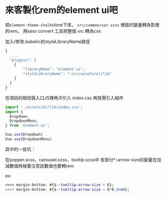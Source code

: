 # 來客製化rem的element ui吧

把`element-theme-chalk`clone下來，
`src/common/var.scss` 裡面的變量轉為對應的rem。
用sass convert 工具把整個 src 轉為css

加入/修改.babelrc的styleLibraryName路徑
```js 
{
  ...,
  "plugins": [
	{
		"libraryName": "element-ui",
		"styleLibraryName": "~src/assets/el/lib"
	}
  ]
}
```

在項目的根目錄入口JS裡再次引入 index.css
再按需引入組件

```js 
import './assets/el/lib/index.css';
import { 
  Dropdown,
  DropdownMenu,
} from 'element-ui';

Vue.use(Dropdown)
Vue.use(DropdownMenu)
```

其中的一些坑：

在popper.scss，carousel.scss，tooltip.scss中
有部分*-arrow-size的變量在加減數值時候要注意該數值也要轉rem

ex:
```css
<<<< margin-bottom: #{$--tooltip-arrow-size + 6};
>>>> margin-bottom: #{$--tooltip-arrow-size + 6*0.1rem};
```
